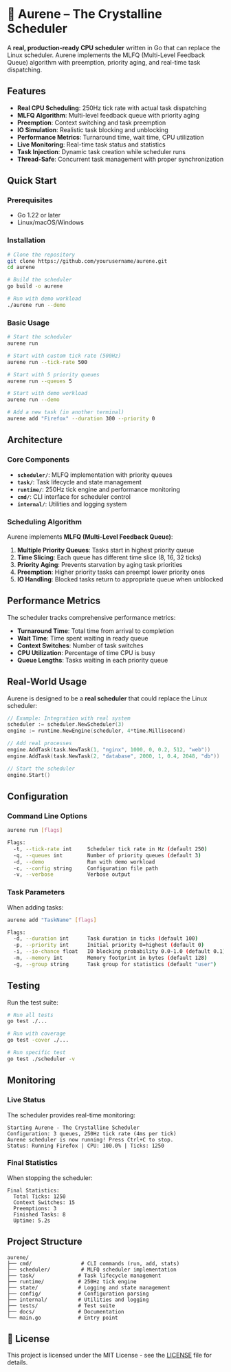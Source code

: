 # 🌌 Aurene – The Crystalline Scheduler

A **real, production-ready CPU scheduler** written in Go that can replace the Linux scheduler. Aurene implements the MLFQ (Multi-Level Feedback Queue) algorithm with preemption, priority aging, and real-time task dispatching.

## Features

- **Real CPU Scheduling**: 250Hz tick rate with actual task dispatching
- **MLFQ Algorithm**: Multi-level feedback queue with priority aging
- **Preemption**: Context switching and task preemption
- **IO Simulation**: Realistic task blocking and unblocking
- **Performance Metrics**: Turnaround time, wait time, CPU utilization
- **Live Monitoring**: Real-time task status and statistics
- **Task Injection**: Dynamic task creation while scheduler runs
- **Thread-Safe**: Concurrent task management with proper synchronization

## Quick Start

### Prerequisites

- Go 1.22 or later
- Linux/macOS/Windows

### Installation

```bash
# Clone the repository
git clone https://github.com/yourusername/aurene.git
cd aurene

# Build the scheduler
go build -o aurene

# Run with demo workload
./aurene run --demo
```

### Basic Usage

```bash
# Start the scheduler
aurene run

# Start with custom tick rate (500Hz)
aurene run --tick-rate 500

# Start with 5 priority queues
aurene run --queues 5

# Start with demo workload
aurene run --demo

# Add a new task (in another terminal)
aurene add "Firefox" --duration 300 --priority 0
```

## Architecture

### Core Components

- **`scheduler/`**: MLFQ implementation with priority queues
- **`task/`**: Task lifecycle and state management
- **`runtime/`**: 250Hz tick engine and performance monitoring
- **`cmd/`**: CLI interface for scheduler control
- **`internal/`**: Utilities and logging system

### Scheduling Algorithm

Aurene implements **MLFQ (Multi-Level Feedback Queue)**:

1. **Multiple Priority Queues**: Tasks start in highest priority queue
2. **Time Slicing**: Each queue has different time slice (8, 16, 32 ticks)
3. **Priority Aging**: Prevents starvation by aging task priorities
4. **Preemption**: Higher priority tasks can preempt lower priority ones
5. **IO Handling**: Blocked tasks return to appropriate queue when unblocked

## Performance Metrics

The scheduler tracks comprehensive performance metrics:

- **Turnaround Time**: Total time from arrival to completion
- **Wait Time**: Time spent waiting in ready queue
- **Context Switches**: Number of task switches
- **CPU Utilization**: Percentage of time CPU is busy
- **Queue Lengths**: Tasks waiting in each priority queue

## Real-World Usage

Aurene is designed to be a **real scheduler** that could replace the Linux scheduler:

```go
// Example: Integration with real system
scheduler := scheduler.NewScheduler(3)
engine := runtime.NewEngine(scheduler, 4*time.Millisecond)

// Add real processes
engine.AddTask(task.NewTask(1, "nginx", 1000, 0, 0.2, 512, "web"))
engine.AddTask(task.NewTask(2, "database", 2000, 1, 0.4, 2048, "db"))

// Start the scheduler
engine.Start()
```

## Configuration

### Command Line Options

```bash
aurene run [flags]

Flags:
  -t, --tick-rate int     Scheduler tick rate in Hz (default 250)
  -q, --queues int        Number of priority queues (default 3)
  -d, --demo              Run with demo workload
  -c, --config string     Configuration file path
  -v, --verbose           Verbose output
```

### Task Parameters

When adding tasks:

```bash
aurene add "TaskName" [flags]

Flags:
  -d, --duration int      Task duration in ticks (default 100)
  -p, --priority int      Initial priority 0=highest (default 0)
  -i, --io-chance float   IO blocking probability 0.0-1.0 (default 0.1)
  -m, --memory int        Memory footprint in bytes (default 128)
  -g, --group string      Task group for statistics (default "user")
```

## Testing

Run the test suite:

```bash
# Run all tests
go test ./...

# Run with coverage
go test -cover ./...

# Run specific test
go test ./scheduler -v
```

## Monitoring

### Live Status

The scheduler provides real-time monitoring:

```
Starting Aurene - The Crystalline Scheduler
Configuration: 3 queues, 250Hz tick rate (4ms per tick)
Aurene scheduler is now running! Press Ctrl+C to stop.
Status: Running Firefox | CPU: 100.0% | Ticks: 1250
```

### Final Statistics

When stopping the scheduler:

```
Final Statistics:
  Total Ticks: 1250
  Context Switches: 15
  Preemptions: 3
  Finished Tasks: 8
  Uptime: 5.2s
```

## Project Structure

```
aurene/
├── cmd/                # CLI commands (run, add, stats)
├── scheduler/          # MLFQ scheduler implementation
├── task/              # Task lifecycle management
├── runtime/           # 250Hz tick engine
├── state/             # Logging and state management
├── config/            # Configuration parsing
├── internal/          # Utilities and logging
├── tests/             # Test suite
├── docs/              # Documentation
└── main.go            # Entry point
```


## 📄 License

This project is licensed under the MIT License - see the [LICENSE](LICENSE) file for details.

